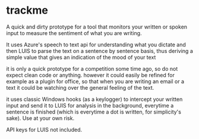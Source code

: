 # trackme
A quick and dirty prototype for a tool that monitors your written or spoken input to measure the sentiment of what you are writing.

It uses Azure's speech to text api for understanding what you dictate and then LUIS to parse the text on a sentence by sentence basis, 
thus deriving a simple value that gives an indication of the mood of your text

it is only a quick prototype for a competition some time ago, so do not expect clean code or anything. however it could easily be refined for example as a plugin for office, so that when you are writing an email or a text it could be watching over the general feeling of the text.

it uses classic Windows hooks (as a keylogger) to intercept your written input and send it to LUIS for analysis in the background, everytime 
a sentence is finished (which is everytime a dot is written, for simplicity's sake). Use at your own risk.

API keys for LUIS not included.

